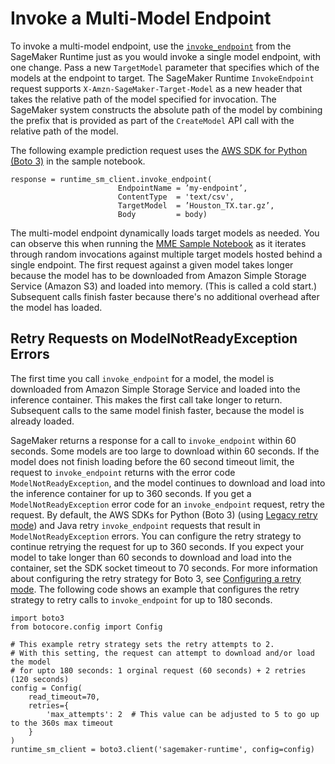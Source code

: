 # Invoke a Multi\-Model Endpoint<a name="invoke-multi-model-endpoint"></a>

To invoke a multi\-model endpoint, use the [ `invoke_endpoint`](https://boto3.amazonaws.com/v1/documentation/api/latest/reference/services/sagemaker-runtime.html#SageMakerRuntime.Client.invoke_endpoint) from the SageMaker Runtime just as you would invoke a single model endpoint, with one change\. Pass a new `TargetModel` parameter that specifies which of the models at the endpoint to target\. The SageMaker Runtime `InvokeEndpoint` request supports `X-Amzn-SageMaker-Target-Model` as a new header that takes the relative path of the model specified for invocation\. The SageMaker system constructs the absolute path of the model by combining the prefix that is provided as part of the `CreateModel` API call with the relative path of the model\.

The following example prediction request uses the [AWS SDK for Python \(Boto 3\)](https://boto3.amazonaws.com/v1/documentation/api/latest/reference/services/sagemaker-runtime.html) in the sample notebook\.

```
response = runtime_sm_client.invoke_endpoint(
                        EndpointName = ’my-endpoint’,
                        ContentType  = 'text/csv',
                        TargetModel  = ’Houston_TX.tar.gz’,
                        Body         = body)
```

The multi\-model endpoint dynamically loads target models as needed\. You can observe this when running the [MME Sample Notebook](https://sagemaker-examples.readthedocs.io/en/latest/advanced_functionality/multi_model_xgboost_home_value/xgboost_multi_model_endpoint_home_value.html) as it iterates through random invocations against multiple target models hosted behind a single endpoint\. The first request against a given model takes longer because the model has to be downloaded from Amazon Simple Storage Service \(Amazon S3\) and loaded into memory\. \(This is called a cold start\.\) Subsequent calls finish faster because there's no additional overhead after the model has loaded\.

## Retry Requests on ModelNotReadyException Errors<a name="invoke-multi-model-config-retry"></a>

The first time you call `invoke_endpoint` for a model, the model is downloaded from Amazon Simple Storage Service and loaded into the inference container\. This makes the first call take longer to return\. Subsequent calls to the same model finish faster, because the model is already loaded\.

SageMaker returns a response for a call to `invoke_endpoint` within 60 seconds\. Some models are too large to download within 60 seconds\. If the model does not finish loading before the 60 second timeout limit, the request to `invoke_endpoint` returns with the error code `ModelNotReadyException`, and the model continues to download and load into the inference container for up to 360 seconds\. If you get a `ModelNotReadyException` error code for an `invoke_endpoint` request, retry the request\. By default, the AWS SDKs for Python \(Boto 3\) \(using [Legacy retry mode](https://boto3.amazonaws.com/v1/documentation/api/latest/guide/retries.html#legacy-retry-mode)\) and Java retry `invoke_endpoint` requests that result in `ModelNotReadyException` errors\. You can configure the retry strategy to continue retrying the request for up to 360 seconds\. If you expect your model to take longer than 60 seconds to download and load into the container, set the SDK socket timeout to 70 seconds\. For more information about configuring the retry strategy for Boto 3, see [Configuring a retry mode](https://boto3.amazonaws.com/v1/documentation/api/latest/guide/retries.html#configuring-a-retry-mode)\. The following code shows an example that configures the retry strategy to retry calls to `invoke_endpoint` for up to 180 seconds\.

```
import boto3
from botocore.config import Config

# This example retry strategy sets the retry attempts to 2. 
# With this setting, the request can attempt to download and/or load the model 
# for upto 180 seconds: 1 orginal request (60 seconds) + 2 retries (120 seconds)
config = Config(
    read_timeout=70,
    retries={
        'max_attempts': 2  # This value can be adjusted to 5 to go up to the 360s max timeout
    }
)
runtime_sm_client = boto3.client('sagemaker-runtime', config=config)
```